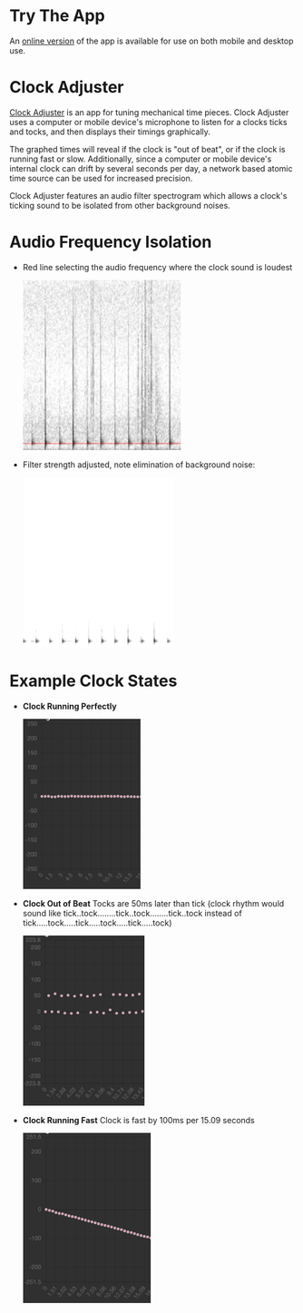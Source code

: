 # Try The App
An [online version](https://jamesmikesell.github.io/ClockAdjuster/)  of the app is available for use on both mobile and desktop use.

# Clock Adjuster
[Clock Adjuster](https://jamesmikesell.github.io/ClockAdjuster/)  is an app for tuning mechanical time pieces.  Clock Adjuster uses a computer or mobile device's microphone to listen for a clocks ticks and tocks, and then displays their timings graphically.

The graphed times will reveal if the clock is "out of beat", or if the clock is running fast or slow.  Additionally, since a computer or mobile device's internal clock can drift by several seconds per day, a network based atomic time source can be used for increased precision.

Clock Adjuster features an audio filter spectrogram which allows a clock's ticking sound to be isolated from other background noises.


# Audio Frequency Isolation
- Red line selecting the audio frequency where the clock sound is loudest

   <img src="https://github.com/jamesmikesell/ClockAdjuster/blob/master/readme-files/filter-select.jpg" height="300">
- Filter strength adjusted, note elimination of background noise:

   <img src="https://github.com/jamesmikesell/ClockAdjuster/blob/master/readme-files/filtered.jpg" height="300">


# Example Clock States
- **Clock Running Perfectly**

   <img src="https://github.com/jamesmikesell/ClockAdjuster/blob/master/readme-files/in-beat.jpg" height="300">
- **Clock Out of Beat** Tocks are 50ms later than tick (clock rhythm would sound like tick..tock........tick..tock........tick..tock  instead of tick.....tock.....tick.....tock.....tick.....tock)

   <img src="https://github.com/jamesmikesell/ClockAdjuster/blob/master/readme-files/out-of-beat.jpg" height="300">
- **Clock Running Fast** Clock is fast by 100ms per 15.09 seconds

   <img src="https://github.com/jamesmikesell/ClockAdjuster/blob/master/readme-files/fast.jpg" height="300">
